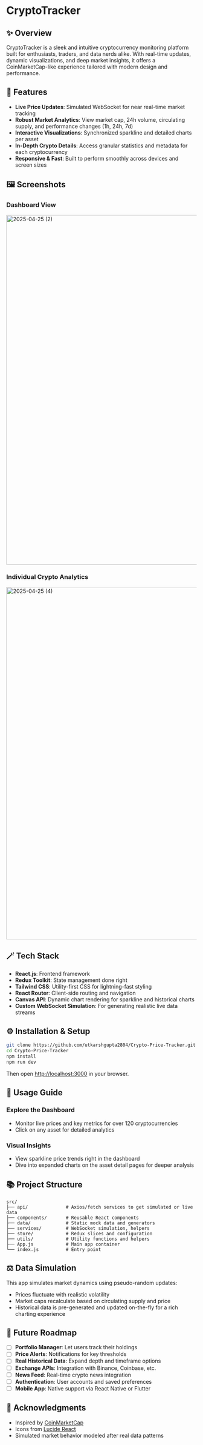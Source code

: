 # CryptoTracker

## ✨ Overview
CryptoTracker is a sleek and intuitive cryptocurrency monitoring platform built for enthusiasts, traders, and data nerds alike. With real-time updates, dynamic visualizations, and deep market insights, it offers a CoinMarketCap-like experience tailored with modern design and performance.

## 🚀 Features

- **Live Price Updates**: Simulated WebSocket for near real-time market tracking
- **Robust Market Analytics**: View market cap, 24h volume, circulating supply, and performance changes (1h, 24h, 7d)
- **Interactive Visualizations**: Synchronized sparkline and detailed charts per asset
- **In-Depth Crypto Details**: Access granular statistics and metadata for each cryptocurrency
- **Responsive & Fast**: Built to perform smoothly across devices and screen sizes

## 🖼️ Screenshots

### Dashboard View
 <img width="923" alt="2025-04-25 (2)" src="https://github.com/user-attachments/assets/f87e0d1f-142a-44f2-a741-25a410bffd15" />


### Individual Crypto Analytics
<img width="930" alt="2025-04-25 (4)" src="https://github.com/user-attachments/assets/67b0f317-5724-4e29-a987-1d248fa1372d" />



## 🪄 Tech Stack

- **React.js**: Frontend framework
- **Redux Toolkit**: State management done right
- **Tailwind CSS**: Utility-first CSS for lightning-fast styling
- **React Router**: Client-side routing and navigation
- **Canvas API**: Dynamic chart rendering for sparkline and historical charts
- **Custom WebSocket Simulation**: For generating realistic live data streams

## ⚙️ Installation & Setup

```bash
git clone https://github.com/utkarshgupta2804/Crypto-Price-Tracker.git
cd Crypto-Price-Tracker
npm install
npm run dev
```

Then open [http://localhost:3000](http://localhost:5173) in your browser.

## 📅 Usage Guide

### Explore the Dashboard
- Monitor live prices and key metrics for over 120 cryptocurrencies
- Click on any asset for detailed analytics

### Visual Insights
- View sparkline price trends right in the dashboard
- Dive into expanded charts on the asset detail pages for deeper analysis

## 📚 Project Structure

```
src/
├── api/              # Axios/fetch services to get simulated or live data
├── components/       # Reusable React components
├── data/             # Static mock data and generators
├── services/         # WebSocket simulation, helpers
├── store/            # Redux slices and configuration
├── utils/            # Utility functions and helpers
├── App.js            # Main app container
└── index.js          # Entry point
```

## ⚖️ Data Simulation

This app simulates market dynamics using pseudo-random updates:
- Prices fluctuate with realistic volatility
- Market caps recalculate based on circulating supply and price
- Historical data is pre-generated and updated on-the-fly for a rich charting experience

## 🚧 Future Roadmap

- [ ] **Portfolio Manager**: Let users track their holdings
- [ ] **Price Alerts**: Notifications for key thresholds
- [ ] **Real Historical Data**: Expand depth and timeframe options
- [ ] **Exchange APIs**: Integration with Binance, Coinbase, etc.
- [ ] **News Feed**: Real-time crypto news integration
- [ ] **Authentication**: User accounts and saved preferences
- [ ] **Mobile App**: Native support via React Native or Flutter

## 👏 Acknowledgments

- Inspired by [CoinMarketCap](https://coinmarketcap.com/)
- Icons from [Lucide React](https://lucide.dev/)
- Simulated market behavior modeled after real data patterns




